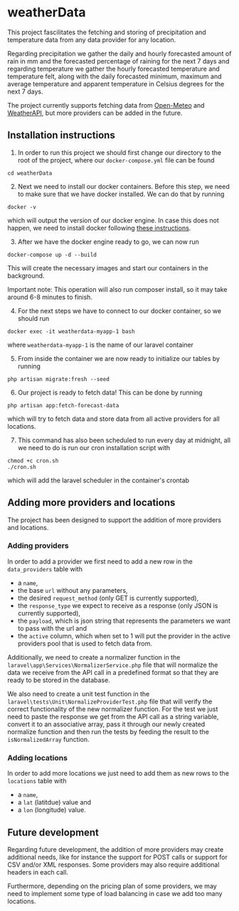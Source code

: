 # weatherData
This project fascilitates the fetching and storing of precipitation and temperature data from any data provider for any location.

Regarding precipitation we gather the daily and hourly forecasted amount of rain in mm and the forecasted percentage of raining for the next 7 days and regarding temperature we gather the hourly forecasted temperature and temperature felt, along with the daily forecasted minimum, maximum and average temperature and apparent temperature in Celsius degrees for the next 7 days.

The project currently supports fetching data from [Open-Meteo](https://open-meteo.com/) and [WeatherAPI](https://www.weatherapi.com/), but more providers can be added in the future.
## Installation instructions
1. In order to run this project we should first change our directory to the root of the project, where our `docker-compose.yml` file can be found
```
cd weatherData
```
2. Next we need to install our docker containers. Before this step, we need to make sure that we have docker installed. We can do that by running
```
docker -v
```
which will output the version of our docker engine. In case this does not happen, we need to install docker following [these instructions](https://docs.docker.com/engine/install/).

3. After we have the docker engine ready to go, we can now run
```
docker-compose up -d --build
```
This will create the necessary images and start our containers in the background.

Important note: This operation will also run composer install, so it may take around 6-8 minutes to finish.

4. For the next steps we have to connect to our docker container, so we should run
```
docker exec -it weatherdata-myapp-1 bash
```
where `weatherdata-myapp-1` is the name of our laravel container

5. From inside the container we are now ready to initialize our tables by running
```
php artisan migrate:fresh --seed
```

6. Our project is ready to fetch data! This can be done by running
```
php artisan app:fetch-forecast-data
```
which will try to fetch data and store data from all active providers for all locations.

7. This command has also been scheduled to run every day at midnight, all we need to do is run our cron installation script with
```
chmod +c cron.sh
./cron.sh
```
which will add the laravel scheduler in the container's crontab

## Adding more providers and locations
The project has been designed to support the addition of more providers and locations. 
### Adding providers
In order to add a provider we first need to add a new row in the `data_providers` table with 
* a `name`,
* the base `url` without any parameters,
* the desired `request_method` (only GET is currently supported),
* the `response_type` we expect to receive as a response (only JSON is currently supported), 
* the `payload`, which is json string that represents the parameters we want to pass with the url and
* the `active` column, which when set to 1 will put the provider in the active providers pool that is used to fetch data from.

Additionally, we need to create a normalizer function in the `laravel\app\Services\NormalizerService.php` file that will normalize the data we receive from the API call in a predefined format so that they are ready to be stored in the database.

We also need to create a unit test function in the `laravel\tests\Unit\NormalizeProviderTest.php` file that will verify the correct functionality of the new normalizer function. For the test we just need to paste the response we get from the API call as a string variable, convert it to an associative array, pass it through our newly created normalize function and then run the tests by feeding the result to the `isNormalizedArray` function.

### Adding locations
In order to add more locations we just need to add them as new rows to the `locations` table with 
* a `name`,
* a `lat` (latitdue) value and
* a `lon` (longitude) value. 

## Future development
Regarding future development, the addition of more providers may create additional needs, like for instance the support for POST calls or support for CSV and/or XML responses. Some providers may also require additional headers in each call.

Furthermore, depending on the pricing plan of some providers, we may need to implement some type of load balancing in case we add too many locations.
